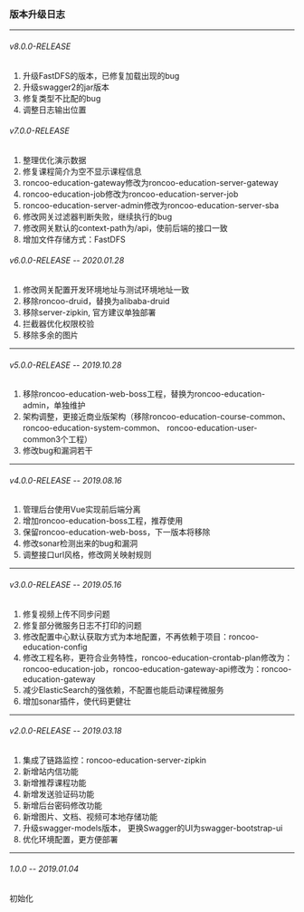 ### 版本升级日志
---
###### v8.0.0-RELEASE
1. 升级FastDFS的版本，已修复加载出现的bug
2. 升级swagger2的jar版本
3. 修复类型不比配的bug
4. 调整日志输出位置

###### v7.0.0-RELEASE
1. 整理优化演示数据
2. 修复课程简介为空不显示课程信息
3. roncoo-education-gateway修改为roncoo-education-server-gateway
4. roncoo-education-job修改为roncoo-education-server-job
5. roncoo-education-server-admin修改为roncoo-education-server-sba
6. 修改网关过滤器判断失败，继续执行的bug
7. 修改网关默认的context-path为/api，使前后端的接口一致
8. 增加文件存储方式：FastDFS

###### v6.0.0-RELEASE -- 2020.01.28
1. 修改网关配置开发环境地址与测试环境地址一致
2. 移除roncoo-druid，替换为alibaba-druid
3. 移除server-zipkin, 官方建议单独部署
4. 拦截器优化权限校验
5. 移除多余的图片

---
###### v5.0.0-RELEASE -- 2019.10.28
1. 移除roncoo-education-web-boss工程，替换为roncoo-education-admin，单独维护
1. 架构调整，更接近商业版架构（移除roncoo-education-course-common、roncoo-education-system-common、
   roncoo-education-user-common3个工程）
2. 修改bug和漏洞若干

 ---
###### v4.0.0-RELEASE -- 2019.08.16
1. 管理后台使用Vue实现前后端分离
2. 增加roncoo-education-boss工程，推荐使用
3. 保留roncoo-education-web-boss，下一版本将移除
4. 修改sonar检测出来的bug和漏洞
5. 调整接口url风格，修改网关映射规则

 ---
###### v3.0.0-RELEASE -- 2019.05.16
1. 修复视频上传不同步问题
2. 修复部分微服务日志不打印的问题
3. 修改配置中心默认获取方式为本地配置，不再依赖于项目：roncoo-education-config
4. 修改工程名称，更符合业务特性，roncoo-education-crontab-plan修改为：roncoo-education-job，roncoo-education-gateway-api修改为：roncoo-education-gateway
5. 减少ElasticSearch的强依赖，不配置也能启动课程微服务
6. 增加sonar插件，使代码更健壮

 ---
###### v2.0.0-RELEASE -- 2019.03.18
1. 集成了链路监控：roncoo-education-server-zipkin
2. 新增站内信功能
3. 新增推荐课程功能
4. 新增发送验证码功能
5. 新增后台密码修改功能
6. 新增图片、文档、视频可本地存储功能
7. 升级swagger-models版本， 更换Swagger的UI为swagger-bootstrap-ui
8. 优化环境配置，更方便部署

 ---
###### 1.0.0 -- 2019.01.04
初始化
